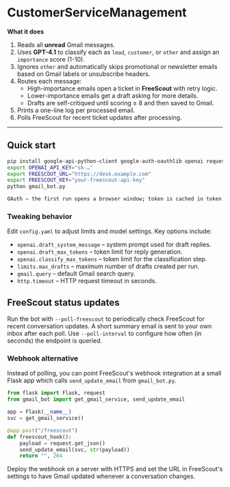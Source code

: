 # CustomerServiceManagement

**What it does**

1. Reads all **unread** Gmail messages.
2. Uses **GPT-4.1** to classify each as `lead`, `customer`, or `other` and assign an `importance` score (1-10).
3. Ignores `other` and automatically skips promotional or newsletter emails
   based on Gmail labels or unsubscribe headers.
4. Routes each message:
   * High-importance emails open a ticket in **FreeScout** with retry logic.
   * Lower-importance emails get a draft asking for more details.
   * Drafts are self-critiqued until scoring ≥ 8 and then saved to Gmail.
5. Prints a one-line log per processed email.
6. Polls FreeScout for recent ticket updates after processing.

---

## Quick start

```bash
pip install google-api-python-client google-auth-oauthlib openai requests
export OPENAI_API_KEY="sk-…"
export FREESCOUT_URL="https://desk.example.com"
export FREESCOUT_KEY="your-freescout-api-key"
python gmail_bot.py

OAuth – the first run opens a browser window; token is cached in token.pickle.
```

### Tweaking behavior

Edit `config.yaml` to adjust limits and model settings. Key options include:

- `openai.draft_system_message` – system prompt used for draft replies.
- `openai.draft_max_tokens` – token limit for reply generation.
- `openai.classify_max_tokens` – token limit for the classification step.
- `limits.max_drafts` – maximum number of drafts created per run.
- `gmail.query` – default Gmail search query.
- `http.timeout` – HTTP request timeout in seconds.

## FreeScout status updates

Run the bot with `--poll-freescout` to periodically check FreeScout for recent
conversation updates. A short summary email is sent to your own inbox after each
poll. Use `--poll-interval` to configure how often (in seconds) the endpoint is
queried.

### Webhook alternative

Instead of polling, you can point FreeScout's webhook integration at a small
Flask app which calls `send_update_email` from `gmail_bot.py`.

```python
from flask import Flask, request
from gmail_bot import get_gmail_service, send_update_email

app = Flask(__name__)
svc = get_gmail_service()

@app.post("/freescout")
def freescout_hook():
    payload = request.get_json()
    send_update_email(svc, str(payload))
    return "", 204
```

Deploy the webhook on a server with HTTPS and set the URL in FreeScout's
settings to have Gmail updated whenever a conversation changes.
